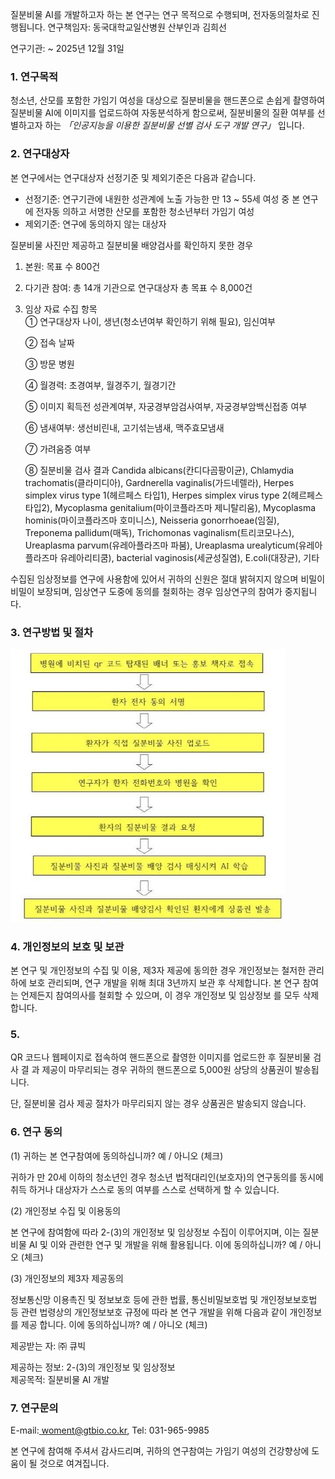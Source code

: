질분비물 AI를 개발하고자 하는 본 연구는 연구 목적으로 수행되며, 전자동의절차로 진행됩니다.  연구책임자: 동국대학교일산병원 산부인과 김희선 

연구기관: ~ 2025년 12월 31일 

### **1. 연구목적**
   청소년, 산모를 포함한 가임기 여성을 대상으로 질분비물을 핸드폰으로 손쉽게 촬영하여 질분비물 AI에 이미지를 업로드하여 자동분석하게 함으로써, 질분비물의 질환 여부를 선별하고자 하는 _「인공지능을 이용한 질분비물 선별 검사 도구 개발 연구」_ 입니다. 

### **2. 연구대상자**
  본 연구에서는 연구대상자 선정기준 및 제외기준은 다음과 같습니다.
  
  - 선정기준: 연구기관에 내원한 성관계에 노출 가능한 만 13 ~ 55세 여성 중 본 연구에 전자동 의하고 서명한 산모를 포함한 청소년부터 가임기 여성
  - 제외기준: 연구에 동의하지 않는 대상자  
  
  질분비물 사진만 제공하고 질분비물 배양검사를 확인하지 못한 경우 
   1) 본원: 목표 수 800건  
   2) 다기관 참여: 총 14개 기관으로 연구대상자 총 목표 수 8,000건 
   3) 임상 자료 수집 항목   
	   ①  연구대상자 나이, 생년(청소년여부 확인하기 위해 필요), 임신여부 
	   
	   ②  접속 날짜  
	   
	   ③  방문 병원 
	   
	   ④  월경력: 초경여부, 월경주기, 월경기간 
	   
	   ⑤  이미지 획득전 성관계여부, 자궁경부암검사여부, 자궁경부암백신접종 여부  
	   
	   ⑥  냄새여부: 생선비린내, 고기섞는냄새, 맥주효모냄새  
	   
	   ⑦  가려움증 여부  
	   
	   ⑧  질분비물 검사 결과 
	    Candida  albicans(칸디다곰팡이균),  Chlamydia  trachomatis(클라미디아),  Gardnerella vaginalis(가드네렐라), Herpes simplex virus type 1(헤르페스 타입1), Herpes simplex virus type 2(헤르페스  타입2),  Mycoplasma  genitalium(마이코플라즈마  제니탈리움),  Mycoplasma hominis(마이코플라즈마  호미니스),  Neisseria  gonorrhoeae(임질),  Treponema  pallidum(매독),  Trichomonas vaginalism(트리코모나스), Ureaplasma parvum(유레아플라즈마 파붐), Ureaplasma urealyticum(유레아플라즈마 유레아리티쿰), bacterial vaginosis(세균성질염), E.coli(대장균), 기타  
  
  수집된 임상정보를 연구에 사용함에 있어서 귀하의 신원은 절대 밝혀지지 않으며 비밀이 비밀이 보장되며, 임상연구 도중에 동의를 철회하는 경우 임상연구의 참여가 중지됩니다. 

### **3. 연구방법 및 절차**  

![](https://raw.githubusercontent.com/hwr12/obsidian/5a99508e287bff98ef04171cfb71abf730108005/App%20Misc/Woment/Aspose.Words.8af5698f-f0e8-4805-8660-e9561d9d79d3.001.jpeg)

### **4. 개인정보의 보호 및 보관**
   본 연구 및 개인정보의 수집 및 이용, 제3자 제공에 동의한 경우 개인정보는 철저한 관리하에 보호 관리되며, 연구 개발을 위해 최대 3년까지 보관 후 삭제합니다. 본 연구 참여는 언제든지 참여의사를 철회할 수 있으며, 이 경우 개인정보 및 임상정보 를 모두 삭제합니다. 
### **5.**  
  QR 코드나 웹페이지로 접속하여 핸드폰으로 촬영한 이미지를 업로드한 후 질분비물 검사 결 과 제공이 마무리되는 경우 귀하의 핸드폰으로 5,000원 상당의 상품권이 발송됩니다.  

  단, 질분비물 검사 제공 절차가 마무리되지 않는 경우 상품권은 발송되지 않습니다.  

### **6. 연구 동의**  
  (1) 귀하는 본 연구참여에 동의하십니까? 예 / 아니오 (체크) 

  귀하가 만 20세 이하의 청소년인 경우 청소년 법적대리인(보호자)의 연구동의를 동시에 취득 하거나 대상자가 스스로 동의 여부를 스스로 선택하게 할 수 있습니다.  

  (2) 개인정보 수집 및 이용동의 

  본 연구에 참여함에 따라 2-(3)의 개인정보 및 임상정보 수집이 이루어지며, 이는 질분비물 AI 및 이와 관련한 연구 및 개발을 위해 활용됩니다. 이에 동의하십니까? 예 / 아니오 (체크) 

  (3) 개인정보의 제3자 제공동의  

  정보통신망 이용촉진 및 정보보호 등에 관한 법률, 통신비밀보호법 및 개인정보보호법 등 관련 법령상의 개인정보보호 규정에 따라 본 연구 개발을 위해 다음과 같이 개인정보를 제공 합니다. 이에 동의하십니까?  예 / 아니오 (체크) 

  제공받는 자: ㈜ 큐빅 

  제공하는 정보: 2-(3)의 개인정보 및 임상정보  
  제공목적: 질분비물 AI 개발  

### **7. 연구문의**

  E-mail:[ woment@gtbio.co.kr,](mailto:woment@gtbio.co.kr) 
  Tel: 031-965-9985 

  본 연구에 참여해 주셔서 감사드리며, 귀하의 연구참여는 가임기 여성의 건강향상에 도움이 될 것으로 여겨집니다.  
